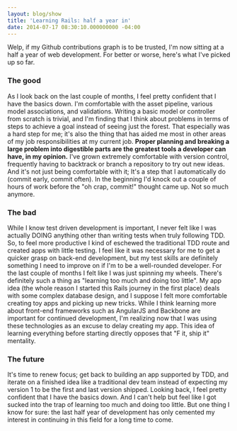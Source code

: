 ```yaml
---
layout: blog/show
title: 'Learning Rails: half a year in'
date: 2014-07-17 08:30:10.000000000 -04:00
---
```


Welp, if my Github contributions graph is to be trusted, I'm now sitting at a half a year of web development. For better or worse, here's what I've picked up so far.

### The good

As I look back on the last couple of months, I feel pretty confident that I have the basics down. I'm comfortable with the asset pipeline, various model associations, and validations. Writing a basic model or controller from scratch is trivial, and I'm finding that I think about problems in terms of steps to achieve a goal instead of seeing just the forest. That especially was a hard step for me; it's also the thing that has aided me most in other areas of my job responsibilities at my current job. **Proper planning and breaking a large problem into digestible parts are the greatest tools a developer can have, in my opinion.** I've grown extremely comfortable with version control, frequently having to backtrack or branch a repository to try out new ideas. And it's not just being comfortable with it; It's a step that I automatically do (commit early, commit often). In the beginning I'd knock out a couple of hours of work before the "oh crap, commit!" thought came up. Not so much anymore.

### The bad

While I know test driven development is important, I never felt like I was actually DOING anything other than writing tests when truly following TDD. So, to feel more productive I kind of eschewed the traditional TDD route and created apps with little testing. I feel like it was necessary for me to get a quicker grasp on back-end development, but my test skills are definitely something I need to improve on if I'm to be a well-rounded developer. For the last couple of months I felt like I was just spinning my wheels. There's definitely such a thing as "learning too much and doing too little". My app idea (the whole reason I started this Rails journey in the first place) deals with some complex database design, and I suppose I felt more comfortable creating toy apps and picking up new tricks. While I think learning more about front-end frameworks such as AngularJS and Backbone are important for continued development, I'm realizing now that I was using these technologies as an excuse to delay creating my app. This idea of learning everything before starting directly opposes that "F it, ship it" mentality.

### The future

It's time to renew focus; get back to building an app supported by TDD, and iterate on a finished idea like a traditional dev team instead of expecting my version 1 to be the first and last version shipped. Looking back, I feel pretty confident that I have the basics down. And I can't help but feel like I got sucked into the trap of learning too much and doing too little. But one thing I know for sure: the last half year of development has only cemented my interest in continuing in this field for a long time to come.
